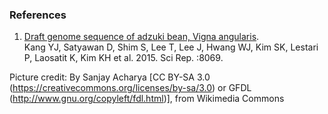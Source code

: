 ### References

1.  [Draft genome sequence of adzuki bean, Vigna
    angularis](http://europepmc.org/abstract/MED/25626881).\
    Kang YJ, Satyawan D, Shim S, Lee T, Lee J, Hwang WJ, Kim SK, Lestari
    P, Laosatit K, Kim KH et al. 2015. Sci Rep. :8069.

Picture credit: By Sanjay Acharya \[CC BY-SA 3.0
(<https://creativecommons.org/licenses/by-sa/3.0>) or GFDL
(<http://www.gnu.org/copyleft/fdl.html>)\], from Wikimedia Commons
